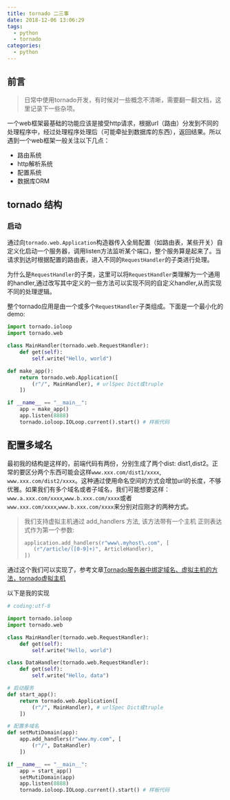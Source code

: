 ```yaml
---
title: tornado 二三事
date: 2018-12-06 13:06:29
tags:
  - python
  - tornado
categories:
  - python
---
```


## 前言
> 日常中使用tornado开发，有时候对一些概念不清晰，需要翻一翻文档，这里记录下一些杂项。

一个web框架最基础的功能应该是接受http请求，根据url（路由）分发到不同的处理程序中，经过处理程序处理后（可能牵扯到数据库的东西），返回结果。所以遇到一个web框架一般关注以下几点：
- 路由系统
- http解析系统
- 配置系统
- 数据库ORM

## tornado 结构

### 启动
通过向`tornado.web.Application`构造器传入全局配置（如路由表，某些开关）自定义化启动一个服务器，调用listen方法监听某个端口，整个服务算是起来了。当请求到达时根据配置的路由表，进入不同的`RequestHandler`的子类进行处理。

为什么是`RequestHandler`的子类，这里可以将`RequestHandler`类理解为一个通用的handler,通过改写其中定义的一些方法可以实现不同的自定义handler,从而实现不同的处理逻辑。

整个tornado应用是由一个或多个`RequestHandler`子类组成。下面是一个最小化的demo:
```python
import tornado.ioloop
import tornado.web

class MainHandler(tornado.web.RequestHandler):
    def get(self):
        self.write("Hello, world")

def make_app():
    return tornado.web.Application([
        (r"/", MainHandler), # urlSpec Dict或truple
    ])

if __name__ == "__main__":
    app = make_app()
    app.listen(8888)
    tornado.ioloop.IOLoop.current().start() # 样板代码
```

## 配置多域名
最初我的结构是这样的，前端代码有两份，分别生成了两个dist: dist1,dist2。正常的要区分两个东西可能会这样`www.xxx.com/dist1/xxxx`, `www.xxx.com/dist2/xxxx`。这种通过使用命名空间的方式会增加url的长度，不够优雅。如果我们有多个域名或者子域名，我们可能想要这样：`www.a.xxx.com/xxxx`,`www.b.xxx.com/xxxx`或者`www.xxx.com/xxxx`,`www.b.xxx.com/xxxx`来分别对应刚才的两种方式。

> 我们支持虚拟主机通过 add_handlers 方法, 该方法带有一个主机 正则表达式作为第一个参数:
>```python
> application.add_handlers(r"www\.myhost\.com", [
>    (r"/article/([0-9]+)", ArticleHandler),
> ])
> ```

通过这个我们可以实现了，参考文章[Tornado服务器中绑定域名、虚拟主机的方法，tornado虚拟主机](http://www.bkjia.com/Pythonjc/867714.html)

以下是我的实现
```python
# coding:utf-8

import tornado.ioloop
import tornado.web

class MainHandler(tornado.web.RequestHandler):
    def get(self):
        self.write("Hello, world")

class DataHandler(tornado.web.RequestHandler):
    def get(self):
        self.write("Hello, data")

# 启动服务
def start_app():
    return tornado.web.Application([
        (r"/", MainHandler), # urlSpec Dict或truple
    ])

# 配置多域名
def setMutiDomain(app):
    app.add_handlers(r"www.my.com", [
        (r"/", DataHandler)
    ])

if __name__ == "__main__":
    app = start_app()
    setMutiDomain(app)
    app.listen(8888)
    tornado.ioloop.IOLoop.current().start() # 样板代码
```
